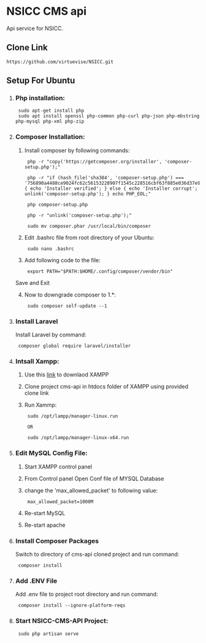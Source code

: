 # NSICC CMS api

Api service for NSICC. 

## Clone Link

    https://github.com/virtuevise/NSICC.git

## Setup For Ubuntu

1. ### Php installation:

        sudo apt-get install php
        sudo apt install openssl php-common php-curl php-json php-mbstring php-mysql php-xml php-zip

2. ### Composer Installation:
    1. Install composer by following commands:

            php -r "copy('https://getcomposer.org/installer', 'composer-setup.php');"

            php -r "if (hash_file('sha384', 'composer-setup.php') === '756890a4488ce9024fc62c56153228907f1545c228516cbf63f885e036d37e9a59d27d63f46af1d4d07ee0f76181c7d3') { echo 'Installer verified'; } else { echo 'Installer corrupt'; unlink('composer-setup.php'); } echo PHP_EOL;"

            php composer-setup.php

            php -r "unlink('composer-setup.php');"

            sudo mv composer.phar /usr/local/bin/composer

    2. Edit .bashrc file from root directory of your Ubuntu:

            sudo nano .bashrc

    3. Add following code to the file:

            export PATH="$PATH:$HOME/.config/composer/vendor/bin"
    
    Save and Exit

    4. Now to downgrade composer to 1.*:

            sudo composer self-update --1

3. ### Install Laravel
    Install Laravel by command:
        
        composer global require laravel/installer

4. ### Intsall Xampp:
    
    1. Use this [link](https://www.apachefriends.org/download.html) to downlaod XAMPP 
    2. Clone project cms-api in htdocs folder of XAMPP using provided clone link
    3. Run Xammp:
        
            sudo /opt/lampp/manager-linux.run

            OR

            sudo /opt/lampp/manager-linux-x64.run

5. ### Edit MySQL Config File:
    1. Start XAMPP control panel
    2. From Control panel Open Conf file of MYSQL Database
    3. change the 'max_allowed_packet' to following value:    
            
            max_allowed_packet=1000M
    
    4. Re-start MySQL
    5. Re-start apache

5. ### Install Composer Packages
    Switch to directory of cms-api cloned project and run command:
        
        composer install
        
6. ### Add .ENV File

    Add .env file to project root directory and run command:
        
        composer install --ignore-platform-reqs  


7. ### Start NSICC-CMS-API Project:
        sudo php artisan serve 
